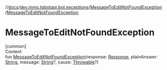 //[docs](../../../index.md)/[dev.inmo.tgbotapi.bot.exceptions](../index.md)/[MessageToEditNotFoundException](index.md)/[MessageToEditNotFoundException](-message-to-edit-not-found-exception.md)



# MessageToEditNotFoundException  
[common]  
Content  
fun [MessageToEditNotFoundException](-message-to-edit-not-found-exception.md)(response: [Response](../../dev.inmo.tgbotapi.types/-response/index.md), plainAnswer: [String](https://kotlinlang.org/api/latest/jvm/stdlib/kotlin/-string/index.html), message: [String](https://kotlinlang.org/api/latest/jvm/stdlib/kotlin/-string/index.html)?, cause: [Throwable](https://kotlinlang.org/api/latest/jvm/stdlib/kotlin/-throwable/index.html)?)  



